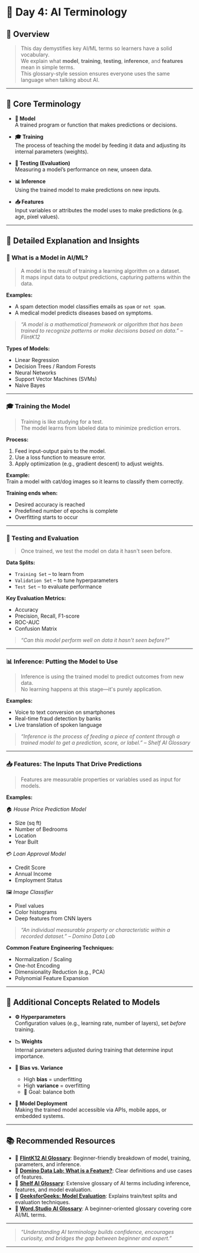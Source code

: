 # 📘 Day 4: AI Terminology

## 📌 Overview

> This day demystifies key AI/ML terms so learners have a solid vocabulary.  
> We explain what **model**, **training**, **testing**, **inference**, and **features** mean in simple terms.  
> This glossary-style session ensures everyone uses the same language when talking about AI.

---

## 🔑 Core Terminology

- **🧠 Model**  
  A trained program or function that makes predictions or decisions.

- **🎓 Training**  
  The process of teaching the model by feeding it data and adjusting its internal parameters (weights).

- **🧪 Testing (Evaluation)**  
  Measuring a model’s performance on new, unseen data.

- **📊 Inference**  
  Using the trained model to make predictions on new inputs.

- **📥 Features**  
  Input variables or attributes the model uses to make predictions (e.g. age, pixel values).

---

## 🧵 Detailed Explanation and Insights

### 🧠 What is a Model in AI/ML?

> A model is the result of training a learning algorithm on a dataset.  
> It maps input data to output predictions, capturing patterns within the data.

**Examples:**
- A spam detection model classifies emails as `spam` or `not spam`.
- A medical model predicts diseases based on symptoms.

> *“A model is a mathematical framework or algorithm that has been trained to recognize patterns or make decisions based on data.” – FlintK12*

**Types of Models:**
- Linear Regression
- Decision Trees / Random Forests
- Neural Networks
- Support Vector Machines (SVMs)
- Naive Bayes

---

### 🎓 Training the Model

> Training is like studying for a test.  
> The model learns from labeled data to minimize prediction errors.

**Process:**
1. Feed input-output pairs to the model.
2. Use a loss function to measure error.
3. Apply optimization (e.g., gradient descent) to adjust weights.

**Example:**  
Train a model with cat/dog images so it learns to classify them correctly.

**Training ends when:**
- Desired accuracy is reached
- Predefined number of epochs is complete
- Overfitting starts to occur

---

### 🧪 Testing and Evaluation

> Once trained, we test the model on data it hasn't seen before.

**Data Splits:**
- `Training Set` – to learn from
- `Validation Set` – to tune hyperparameters
- `Test Set` – to evaluate performance

**Key Evaluation Metrics:**
- Accuracy
- Precision, Recall, F1-score
- ROC-AUC
- Confusion Matrix

> *“Can this model perform well on data it hasn't seen before?”*

---

### 📊 Inference: Putting the Model to Use

> Inference is using the trained model to predict outcomes from new data.  
> No learning happens at this stage—it's purely application.

**Examples:**
- Voice to text conversion on smartphones
- Real-time fraud detection by banks
- Live translation of spoken language

> *“Inference is the process of feeding a piece of content through a trained model to get a prediction, score, or label.” – Shelf AI Glossary*

---

### 📥 Features: The Inputs That Drive Predictions

> Features are measurable properties or variables used as input for models.

**Examples:**

🏠 *House Price Prediction Model*
- Size (sq ft)
- Number of Bedrooms
- Location
- Year Built

💳 *Loan Approval Model*
- Credit Score
- Annual Income
- Employment Status

🖼 *Image Classifier*
- Pixel values
- Color histograms
- Deep features from CNN layers

> *“An individual measurable property or characteristic within a recorded dataset.” – Domino Data Lab*

**Common Feature Engineering Techniques:**
- Normalization / Scaling
- One-hot Encoding
- Dimensionality Reduction (e.g., PCA)
- Polynomial Feature Expansion

---

## 🧩 Additional Concepts Related to Models

- **⚙️ Hyperparameters**  
  Configuration values (e.g., learning rate, number of layers), set *before* training.

- **📉 Weights**  
  Internal parameters adjusted during training that determine input importance.

- **🎯 Bias vs. Variance**  
  - High **bias** = underfitting  
  - High **variance** = overfitting  
  - 🎯 Goal: balance both

- **🚀 Model Deployment**  
  Making the trained model accessible via APIs, mobile apps, or embedded systems.

---

## 📚 Recommended Resources

- 🔹 [**FlintK12 AI Glossary**](https://flint.global/): Beginner-friendly breakdown of model, training, parameters, and inference.
- 🔹 [**Domino Data Lab: What is a Feature?**](https://www.dominodatalab.com/): Clear definitions and use cases of features.
- 🔹 [**Shelf AI Glossary**](https://shelf.io/): Extensive glossary of AI terms including inference, features, and model evaluation.
- 🔹 [**GeeksforGeeks: Model Evaluation**](https://www.geeksforgeeks.org/): Explains train/test splits and evaluation techniques.
- 🔹 [**Word.Studio AI Glossary**](https://word.studio/): A beginner-oriented glossary covering core AI/ML terms.

---

> _“Understanding AI terminology builds confidence, encourages curiosity, and bridges the gap between beginner and expert.”_

---
